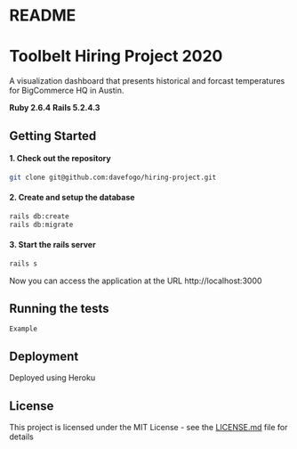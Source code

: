 # README

# Toolbelt Hiring Project 2020

A visualization dashboard that presents historical and forcast temperatures for BigCommerce HQ in Austin.

**Ruby 2.6.4**
**Rails 5.2.4.3**


## Getting Started

#### 1. Check out the repository

```bash
git clone git@github.com:davefogo/hiring-project.git
```

#### 2. Create and setup the database

```bash
rails db:create
rails db:migrate
```
#### 3. Start the rails server

```bash
rails s
```

Now you can access the application at the URL http://localhost:3000

## Running the tests

```
Example
```


## Deployment

Deployed using Heroku


## License

This project is licensed under the MIT License - see the [LICENSE.md](LICENSE.md) file for details